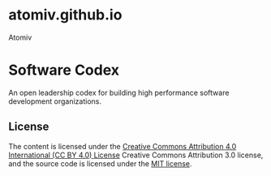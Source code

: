 # atomiv.github.io
Atomiv

# Software Codex

An open leadership codex for building high performance software development organizations.

## License

The content is licensed under the [Creative Commons Attribution 4.0 International (CC BY 4.0) License](https://creativecommons.org/licenses/by/4.0/) Creative Commons Attribution 3.0 license, and the source code is licensed under the [MIT license](http://opensource.org/licenses/mit-license.php).